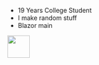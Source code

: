 - 19 Years College Student
- I make random stuff
- Blazor main

<div>
  <img src="https://www.codeguru.com/csharp/c-sharp-advantages/" width="50" height="50">
</div>

